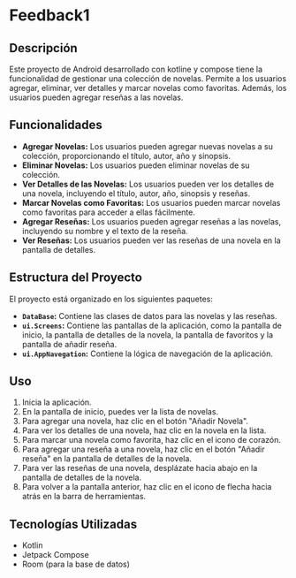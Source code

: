 # Feedback1

## Descripción

Este proyecto de Android desarrollado con kotline y compose tiene la funcionalidad de gestionar una colección de novelas. Permite a los usuarios agregar, eliminar, ver detalles y marcar novelas como favoritas. Además, los usuarios pueden agregar reseñas a las novelas.

## Funcionalidades

* **Agregar Novelas:** Los usuarios pueden agregar nuevas novelas a su colección, proporcionando el título, autor, año y sinopsis.
* **Eliminar Novelas:** Los usuarios pueden eliminar novelas de su colección.
* **Ver Detalles de las Novelas:** Los usuarios pueden ver los detalles de una novela, incluyendo el título, autor, año, sinopsis y reseñas.
* **Marcar Novelas como Favoritas:** Los usuarios pueden marcar novelas como favoritas para acceder a ellas fácilmente.
* **Agregar Reseñas:** Los usuarios pueden agregar reseñas a las novelas, incluyendo su nombre y el texto de la reseña.
* **Ver Reseñas:** Los usuarios pueden ver las reseñas de una novela en la pantalla de detalles.

## Estructura del Proyecto

El proyecto está organizado en los siguientes paquetes:

* **`DataBase`:** Contiene las clases de datos para las novelas y las reseñas.
* **`ui.Screens`:** Contiene las pantallas de la aplicación, como la pantalla de inicio, la pantalla de detalles de la novela, la pantalla de favoritos y la pantalla de añadir reseña.
* **`ui.AppNavegation`:** Contiene la lógica de navegación de la aplicación.

## Uso

1. Inicia la aplicación.
2. En la pantalla de inicio, puedes ver la lista de novelas.
3. Para agregar una novela, haz clic en el botón "Añadir Novela".
4. Para ver los detalles de una novela, haz clic en la novela en la lista.
5. Para marcar una novela como favorita, haz clic en el icono de corazón.
6. Para agregar una reseña a una novela, haz clic en el botón "Añadir reseña" en la pantalla de detalles de la novela.
7. Para ver las reseñas de una novela, desplázate hacia abajo en la pantalla de detalles de la novela.
8. Para volver a la pantalla anterior, haz clic en el icono de flecha hacia atrás en la barra de herramientas.

## Tecnologías Utilizadas

* Kotlin
* Jetpack Compose
* Room (para la base de datos)

